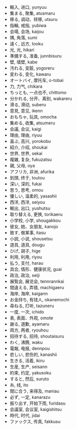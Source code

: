- 輸入, 进口, yunyuu
- 集まる, 聚集, atusmaru
- 移る, 调动、转移, utsuru
- 指輪, 戒指, yubiwa
- 会場, 会场, kaijou
- 隅, 角落, sumi
- 遠く, 远方, tooku
- 光, 光, hikari
- 準備する, 准备, junnbisuru
- 壁, 墙壁, kabe
- 汚れる, 变脏, yogoreru
- 変わる, 变化, kawaru
- オートバイ, 摩托车, o-tobai
- 力, 力气, chikara
- ちっとも, 一点也不, chittomo
- 分かれる, 分开、离别, wakareru
- 滑る, 滑动, suberu
- 意見, 意见, ikenn
- おもちゃ, 玩具, omocha
- 集める, 收集, atsumeru
- 会議, 会议, kaigi
- 理由, 理由, riyuu
- 喜ぶ, 高兴, yorokobu
- 紹介, 介绍, shoukai
- 世界, 世界, sekai
- 複雑, 复杂, fukuzatsu
- 親, 父母, oya
- アフリカ, 非洲, afurika
- 到頭, 终于, toutou
- 深い, 深的, fukai
- 思う, 思考, omou
- 優しい, 温柔的, yasashii
- 西洋, 西洋, seiyou
- 輸出, 出口, yushutsu
- 取り替える, 更换, torikaeru
- 小学校, 小学, shougakkou
- 彼女, 她、女朋友, kanojo
- 致す, 做某事, itasu
- 小説, 小说, shousetsu
- 道具, 道具, dougu
- ひげ, 胡子, hige
- 利用, 利用, riyou
- 払う, 支付, harau
- 具合, 情形、健康状况, guai
- 政治, 政治, seiji
- 展覧会, 展览会, tennrannkai
- 間違える, 弄错, machigaeru
- 海岸, 海岸, kaigann
- お金持ち, 有钱人, okanemochi
- 尋ねる, 打听, tazuneru
- 一度, 一次, ichido
- 表, 表面、外观, omote
- 謝る, 道歉, ayamaru
- 両方, 两者, ryouhou
- 招待する, 招待, shoutaisuru
- わく, 沸腾, waku
- 電報, 电报, dennpou
- 悲しい, 悲伤的, kanashii
- 生きる, 活着, ikiru
- 生産, 生产, seisann
- 約束, 约定, yakusoku
- すると, 然后, suruto
- 糸, 线, ito
- 間に合う, 来得及, maniau
- 必ず, 一定, kanarazu
- 振り出す, 开始下雨, furidasu
- 会議室, 会议室, kaigishitsu
- 時代, 时代, jidai
- ファックス, 传真, fakkusu
